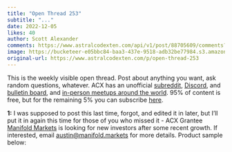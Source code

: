 ```yaml
---
title: "Open Thread 253"
subtitle: "..."
date: 2022-12-05
likes: 40
author: Scott Alexander
comments: https://www.astralcodexten.com/api/v1/post/88705609/comments?&all_comments=true
image: https://bucketeer-e05bbc84-baa3-437e-9518-adb32be77984.s3.amazonaws.com/public/images/6c0a136d-4c2e-4b6d-bf1a-532188098077_496x341.png
original-url: https://www.astralcodexten.com/p/open-thread-253
---
```

This is the weekly visible open thread. Post about anything you want, ask random questions, whatever. ACX has an unofficial [subreddit](https://www.reddit.com/r/slatestarcodex/), [Discord](https://discord.gg/RTKtdut), and [bulletin board](https://www.datasecretslox.com/index.php), and [in-person meetups around the world](https://www.lesswrong.com/community?filters%5B0%5D=SSC). 95% of content is free, but for the remaining 5% you can subscribe [here](https://astralcodexten.substack.com/subscribe?).

**1:** I was supposed to post this last time, forgot, and edited it in later, but I’ll put it in again this time for those of you who missed it - ACX Grantee [Manifold Markets](https://manifold.markets/home) is looking for new investors after some recent growth. If interested, email austin@manifold.markets for more details. Product sample below:

